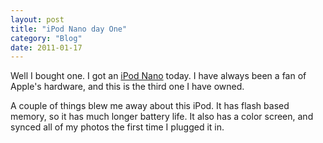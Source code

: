 ```yaml
---
layout: post
title: "iPod Nano day One"
category: "Blog"
date: 2011-01-17
---
```



Well I bought one. I got an [iPod Nano](http://www.apple.com/ipodnano/) today. I have always been a fan of Apple's hardware, and this is the third one I have owned.

A couple of things blew me away about this iPod. It has flash based memory, so it has much longer battery life. It also has a color screen, and synced all of my photos the first time I plugged it in.